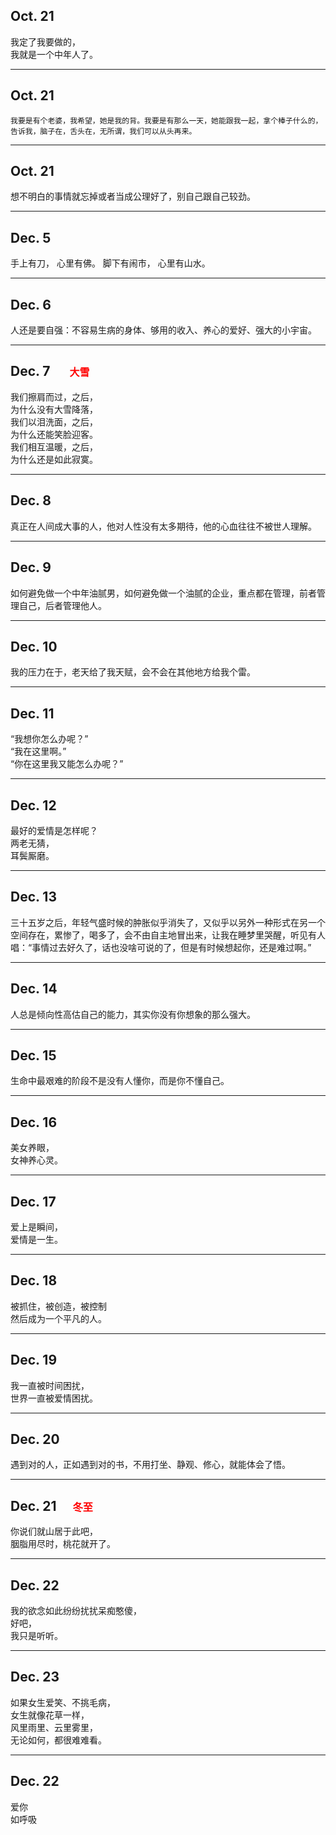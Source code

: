 ## Oct. 21
我定了我要做的，</br>
我就是一个中年人了。</br>
- - -
## Oct. 21
`
我要是有个老婆，我希望，她是我的背。我要是有那么一天，她能跟我一起，拿个棒子什么的，告诉我，脑子在，舌头在，无所谓，我们可以从头再来。
`
- - -
## Oct. 21
想不明白的事情就忘掉或者当成公理好了，别自己跟自己较劲。
- - -






## Dec. 5
手上有刀，
心里有佛。
脚下有闹市，
心里有山水。
- - -
## Dec. 6
人还是要自强：不容易生病的身体、够用的收入、养心的爱好、强大的小宇宙。
- - -
## Dec. 7     &#x2003;    <front face="楷体"><font size=3><font color=red>大雪</font></font></font>
我们擦肩而过，之后，</br>
为什么没有大雪降落，</br>
我们以泪洗面，之后，</br>
为什么还能笑脸迎客。</br>
我们相互温暖，之后，</br>
为什么还是如此寂寞。
- - -
## Dec. 8
真正在人间成大事的人，他对人性没有太多期待，他的心血往往不被世人理解。
- - -
## Dec. 9
如何避免做一个中年油腻男，如何避免做一个油腻的企业，重点都在管理，前者管理自己，后者管理他人。
- - -
## Dec. 10
我的压力在于，老天给了我天赋，会不会在其他地方给我个雷。
- - -
## Dec. 11
“我想你怎么办呢？”</br>
“我在这里啊。”</br>
“你在这里我又能怎么办呢？”</br>
- - -
## Dec. 12
最好的爱情是怎样呢？</br>
两老无猜，</br>
耳鬓厮磨。</br>
- - -
## Dec. 13
三十五岁之后，年轻气盛时候的肿胀似乎消失了，又似乎以另外一种形式在另一个空间存在，累惨了，喝多了，会不由自主地冒出来，让我在睡梦里哭醒，听见有人唱：“事情过去好久了，话也没啥可说的了，但是有时候想起你，还是难过啊。”
- - -
## Dec. 14
人总是倾向性高估自己的能力，其实你没有你想象的那么强大。
- - -
## Dec. 15
生命中最艰难的阶段不是没有人懂你，而是你不懂自己。
- - -
## Dec. 16
美女养眼，</br>
女神养心灵。
- - -
## Dec. 17
爱上是瞬间，</br>
爱情是一生。
- - -
## Dec. 18
被抓住，被创造，被控制</br>
然后成为一个平凡的人。
- - -
## Dec. 19
我一直被时间困扰，</br>
世界一直被爱情困扰。
- - -
## Dec. 20
遇到对的人，正如遇到对的书，不用打坐、静观、修心，就能体会了悟。
- - -
## Dec. 21&#x2003;    <front face="楷体"><font size=3><font color=red>冬至</font></font></font>
你说们就山居于此吧，</br>
胭脂用尽时，桃花就开了。
- - -
## Dec. 22
我的欲念如此纷纷扰扰呆痴憨傻，</br>
好吧，</br>我只是听听。
- - -
## Dec. 23
如果女生爱笑、不挑毛病，</br>
女生就像花草一样，</br>
风里雨里、云里雾里，</br>
无论如何，都很难难看。
- - -
## Dec. 22
爱你</br>
如呼吸</br>